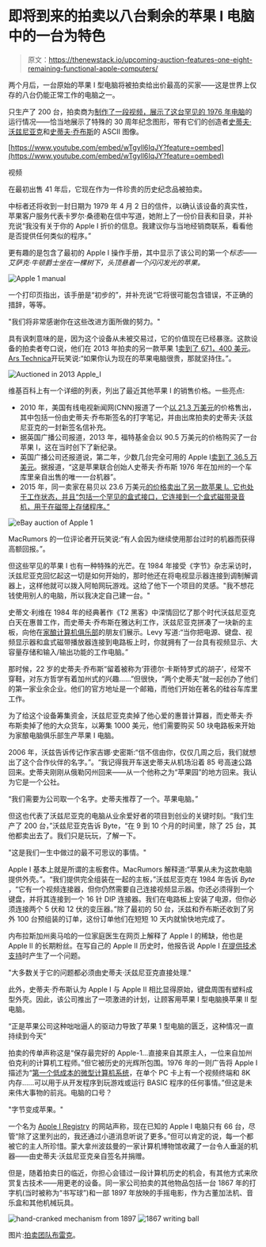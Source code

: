 # 即将到来的拍卖以八台剩余的苹果 I 电脑中的一台为特色

> 原文：<https://thenewstack.io/upcoming-auction-features-one-eight-remaining-functional-apple-computers/>

两个月后，一台原始的苹果 I 型电脑将被拍卖给出价最高的买家——这是世界上仅存的八台仍能正常工作的电脑之一。

只生产了 200 台，拍卖商为[制作了一段视频，展示了这台罕见的 1976 年电脑](https://www.youtube.com/watch?v=wTgyll6IqJY&feature=youtu.be)的运行情况——恰当地展示了特殊的 30 周年纪念图形，带有它们的创造者[史蒂夫·沃兹尼亚克](http://www.woz.org/)和[史蒂夫·乔布斯](http://www.biography.com/people/steve-jobs-9354805)的 ASCII 图像。

[https://www.youtube.com/embed/wTgyll6IqJY?feature=oembed](https://www.youtube.com/embed/wTgyll6IqJY?feature=oembed)

视频

在最初出售 41 年后，它现在作为一件珍贵的历史纪念品被拍卖。

中标者还将收到一封日期为 1979 年 4 月 2 日的信件，以确认该设备的真实性，苹果客户服务代表卡罗尔·桑德勒在信中写道，她附上了一份价目表和目录，并补充说“我没有关于你的 Apple I 折价的信息。我建议你与当地经销商联系，看看他是否提供任何类似的程序。”

更有趣的是包含了最初的 Apple I 操作手册，其中显示了该公司的第一个*标志——艾萨克·牛顿爵士坐在一棵树下，头顶悬着一个闪闪发光的苹果。*

![Apple 1 manual](img/d67d635b5b52c5984611a5c707f910b0.png)

一个打印页指出，该手册是“初步的”，并补充说“它将很可能包含错误，不正确的措辞，等等。

"我们将非常感谢你在这些改进方面所做的努力。"

具有讽刺意味的是，因为这个设备从未被交易过，它的价值现在已经暴涨。这款设备的拍卖者夸口说，他们在 2013 年拍卖的另一款苹果 1[卖到了 671，400 美元](http://www.breker.com/english/Apple_1.htm)。[Ars Technica](https://arstechnica.com/apple/2017/03/one-of-eight-remaining-functional-apple-i-computers-goes-up-for-auction-in-may/)开玩笑说:“如果你认为现在的苹果电脑很贵，那就坚持住。”。

![Auctioned in 2013 Apple_I](img/9fe61756b5ce78987700391471aa3286.png)

维基百科上有一个详细的列表，列出了最近其他苹果 I 的销售价格。一些亮点:

*   2010 年，美国有线电视新闻网(CNN)报道了一个[以 21.3 万美元](http://www.cnn.com/2010/TECH/gaming.gadgets/11/23/apple.computer.auction/)的价格售出，其中包括一份由史蒂夫·乔布斯签名的打字笔记，并由出席拍卖的史蒂夫·沃兹尼亚克的一封新签名信补充。
*   据英国广播公司报道，2013 年，福特基金会以 90.5 万美元的价格购买了一台苹果 I，这在当时创下了新纪录。
*   英国广播公司还报道说，第二年，少数几台完全可用的 Apple I[卖到了 36.5 万美元](http://www.bbc.com/news/technology-30447563)。据报道，“这是苹果联合创始人史蒂夫·乔布斯 1976 年在加州的一个车库里亲自出售的唯一一台机器”。
*   2015 年，同一卖家在易贝以 23.6 万美元[的价格卖出了另一款苹果 I。它也处于工作状态，并且“包括一个罕见的盒式接口，它连接到一个盒式磁带录音机，用于在磁带上存储程序。”](http://www.computerworld.com/article/2915138/apple-mac/antique-apple-1-sells-for-236k-on-ebay.html)

![ eBay auction of Apple 1](img/beef1355a1596445f30b887da6c245c5.png)

MacRumors 的一位评论者开玩笑说:“有人会因为继续使用那台过时的机器而获得高额回报。”。

但这些罕见的苹果 I 也有一种特殊的光芒。在 1984 年接受《字节》杂志采访时，沃兹尼亚克回忆起这一切是如何开始的，那时他还在将电视显示器连接到调制解调器上，这样他就可以拨入阿帕网玩游戏。这给了他下一个项目的灵感。"我不想花钱使用别人的电脑，所以我决定自己建一台。"

史蒂文·利维在 1984 年的经典著作《T2 黑客》中深情回忆了那个时代沃兹尼亚克白天在惠普工作，而史蒂夫·乔布斯在雅达利工作，沃兹尼亚克拼凑了一块新的主板，向他在[家酿计算机俱乐部](http://www.computerhistory.org/revolution/personal-computers/17/312)的朋友们展示。Levy 写道:“当你把电源、键盘、视频显示器和盒式磁带播放器连接到电路板上时，你就拥有了一台具有视频显示、大容量存储和输入/输出功能的工作电脑。”

那时候，22 岁的史蒂夫·乔布斯“留着被称为‘菲德尔·卡斯特罗式的胡子’，经常不穿鞋，对东方哲学有着加州式的兴趣……”但很快，“两个史蒂夫”就一起创办了他们的第一家业余企业。他们的官方地址是一个邮箱，而他们开始在著名的硅谷车库里工作。

为了给这个设备筹集资金，沃兹尼亚克卖掉了他心爱的惠普计算器，而史蒂夫·乔布斯卖掉了他的大众货车，以筹集 1000 美元，他们需要购买 50 块电路板来开始为家酿电脑俱乐部生产苹果 I 电脑。

2006 年，沃兹告诉传记作家吉娜·史密斯:“信不信由你，仅仅几周之后，我们就想出了这个合作伙伴的名字。”。“我记得我开车送史蒂夫从机场沿着 85 号高速公路回来。史蒂夫刚刚从俄勒冈州回来——从一个他称之为“苹果园”的地方回来。我认为它是一个公社。

“我们需要为公司取一个名字。史蒂夫推荐了一个。苹果电脑。”

但这也代表了沃兹尼亚克的电脑从业余爱好者的项目到创业的关键时刻。“我们生产了 200 台，”沃兹尼亚克告诉 Byte，“在 9 到 10 个月的时间里，除了 25 台，其他都卖出去了。我们只是玩玩，了解一下。

"这是我们一生中做过的最不可思议的事情。"

Apple I 基本上就是所谓的主板套件。MacRumors 解释道:“苹果从未为这款电脑提供外壳。”。“我们提供完全组装在一起的主板，”沃兹尼亚克在 1984 年告诉 *Byte* ，“它有一个视频连接器，但你仍然需要自己连接视频显示器。你还必须得到一个键盘，并将其连接到一个 16 针 DIP 连接器。我们在电路板上安装了电源，但你必须连接两个 5 伏和 12 伏的变压器。”除了最初的 50 台，沃兹和乔布斯还收到了另外 100 台预组装的订单，这份订单他们在短短 10 天内就愉快地完成了。

内布拉斯加州奥马哈的一位家庭医生在网页上解释了 Apple I 的稀缺，他也是 Apple II 的长期粉丝。在写自己的 Apple II 历史时，他报告说 Apple I [在提供技术支持](http://apple2history.org/history/ah04/)时产生了一个问题。

"大多数关于它的问题都必须由史蒂夫·沃兹尼亚克直接处理."

此外，史蒂夫·乔布斯认为 Apple I 与 Apple II 相比显得原始，键盘周围有塑料成型外壳。因此，该公司推出了一项激进的计划，让顾客用苹果 I 型电脑换苹果 II 型电脑。

“正是苹果公司这种咄咄逼人的驱动力导致了苹果 1 型电脑的匮乏，这种情况一直持续到今天”

拍卖的传单声称这是“保存最完好的 Apple-1…直接来自其原主人，一位来自加州伯克利的计算机工程师。”但它被历史的光辉所包围。1976 年的一则广告将 Apple I 描述为“[第一个低成本的微型计算机系统](https://upload.wikimedia.org/wikipedia/commons/4/48/Apple_1_Advertisement_Oct_1976.jpg)，在单个 PC 卡上有一个视频终端和 8K 内存……可以用于从开发程序到玩游戏或运行 BASIC 程序的任何事情。”但这是未来伟大事物的前兆。电脑的口号？

"字节变成苹果。"

一个名为 [Apple I Registry](http://www.willegal.net/appleii/apple1-originals.htm) 的网站声称，现在已知的 Apple I 电脑只有 66 台，尽管“除了这里列出的，我还通过小道消息听说了更多。”但可以肯定的说，每一个都被它的主人所珍惜。蒙大拿州波兹曼的一家计算机博物馆收藏了一台令人垂涎的机器——由史蒂夫·沃兹尼亚克亲自签名并捐赠。

但是，随着拍卖日的临近，你担心会错过一段计算机历史的机会，有其他方式来欣赏复古技术——用更老的设备。同一家公司拍卖的其他物品包括一台 1867 年的打字机(当时被称为“书写球”)和一部 1897 年放映的手摇电影，作为古董加法机、音乐盒和其他机械玩具。

![ hand-cranked mechanism from 1897](img/3a0ff56eb48cebed85d2e438302f0d23.png) ![ 1867 writing ball](img/1131bdbec2c1a35ac40b67505ebdc095.png)

图片:[拍卖团队布雷克](http://www.auction-team.de/newsletter/NL_31_en.pdf)。

<svg xmlns:xlink="http://www.w3.org/1999/xlink" viewBox="0 0 68 31" version="1.1"><title>Group</title> <desc>Created with Sketch.</desc></svg>